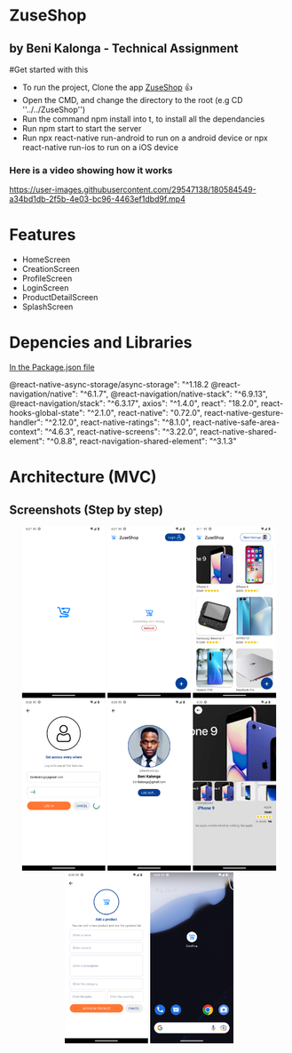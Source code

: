 # ZuseShop

## by Beni Kalonga - Technical Assignment

#Get started with this

- To run the project, Clone the app [ZuseShop](https://github.com/benikalonga/ZuseShop.git) 👍
- Open the CMD, and change the directory to the root (e.g CD ''../../ZuseShop'')
- Run the command npm install into t, to install all the dependancies
- Run npm start to start the server
- Run npx react-native run-android to run on a android device or npx react-native run-ios to run on a iOS device

### Here is a video showing how it works

https://user-images.githubusercontent.com/29547138/180584549-a34bd1db-2f5b-4e03-bc96-4463ef1dbd9f.mp4

# Features

- HomeScreen
- CreationScreen
- ProfileScreen
- LoginScreen
- ProductDetailScreen
- SplashScreen

# Depencies and Libraries

[In the Package.json file](package.json)

@react-native-async-storage/async-storage": "^1.18.2
@react-navigation/native": "^6.1.7",
@react-navigation/native-stack": "^6.9.13",
@react-navigation/stack": "^6.3.17",
axios": "^1.4.0",
react": "18.2.0",
react-hooks-global-state": "^2.1.0",
react-native": "0.72.0",
react-native-gesture-handler": "^2.12.0",
react-native-ratings": "^8.1.0",
react-native-safe-area-context": "^4.6.3",
react-native-screens": "^3.22.0",
react-native-shared-element": "^0.8.8",
react-navigation-shared-element": "^3.1.3"

# Architecture (MVC)

## Screenshots (Step by step)

 <p align="center">
  <img src="files/1_SplashScreen.png" width="150" title="Picture 1">
  <img src="files/2_ErrorHandling.png" width="150" alt="accessibility text">
  <img src="files/3_Home.png" width="150" alt="accessibility text">
  <img src="files/4_LoginScreen.png" width="150" alt="accessibility text">
  <img src="files/5_ProfileScreen.png" width="150" alt="accessibility text">
  <img src="files/6_ProductDetail.png" width="150" alt="accessibility text">
  <img src="files/7_CreationProductScreen.png" width="150" alt="accessibility text">
  <img src="files/ZuseShop.png" width="150" alt="accessibility text">
 </p>
